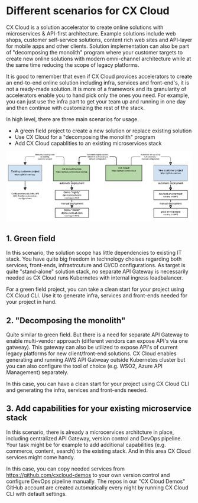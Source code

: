 # Different scenarios for CX Cloud
CX Cloud is a solution accelerator to create online solutions with microservices & API-first architecture. Example solutions include web shops, customer self-service solutions, content rich web sites and API-layer for mobile apps and other clients. Solution implementation can also be part of "decomposing the monolith" program where your customer targets to create new online solutions with modern omni-channel architecture while at the same time reducing the scope of legacy platforms.

It is good to remember that even if CX Cloud provices accelerators to create an end-to-end online solution including infra, services and front-end's, it is not a ready-made solution. It is more of a framework and its granularity of accelerators enable you to hand pick only the ones you need. For example, you can just use the infra part to get your team up and running in one day and then continue with customizing the rest of the stack. 

In high level, there are three main scenarios for usage. 
* A green field project to create a new solution or replace existing solution  
* Use CX Cloud for a "decomposing the monolith" program
* Add CX Cloud capablities to an existing microservices stack

![](../.gitbook/assets/cxcloud_github.png)


## 1. Green field 
In this scenario, the solution scope has little dependencies to existing IT stack. You have quite big freedom in technology choises regarding both services, front-ends, infrastrcuture and CI/CD configurations. As target is quite "stand-alone" solution stack, no separate API Gateway is necessarily needed as CX Cloud runs Kubernetes with internal ingress loadbalancer. 

For a green field project, you can take a clean start for your project using CX Cloud CLI. Use it to generate infra, services and front-ends needed for your project in hand. 


## 2. "Decomposing the monolith" 
Quite similar to green field. But there is a need for separate API Gateway to enable multi-vendor approach (different vendors can expose API's via one gatweay). This gateway can also be utilized to expose API's of current legacy platforms for new client/front-end solutions. CX Cloud enables generating and running AWS API Gatweay outside Kubernetes cluster but you can also configure the tool of choice (e.g. WSO2, Azure API Management) separately. 

In this case, you can have a clean start for your project using CX Cloud CLI and generating the infra, services and front-ends needed. 


## 3. Add capabilities for your existing microservice stack
In this scenario, there is already a microcervices architcture in place, including centralized API Gateway, version control and DevOps pipeline. Your task might be for example to add additional capabilities (e.g. commerce, content, search) to the existing stack. And in this area CX Cloud services might come handy. 

In this case, you can copy needed services from https://github.com/cxcloud-demos to your own version control and configure DevOps pipeline manually. The repos in our "CX Cloud Demos" GitHub account are created automatically every night by running CX Cloud CLI with default settings. 
